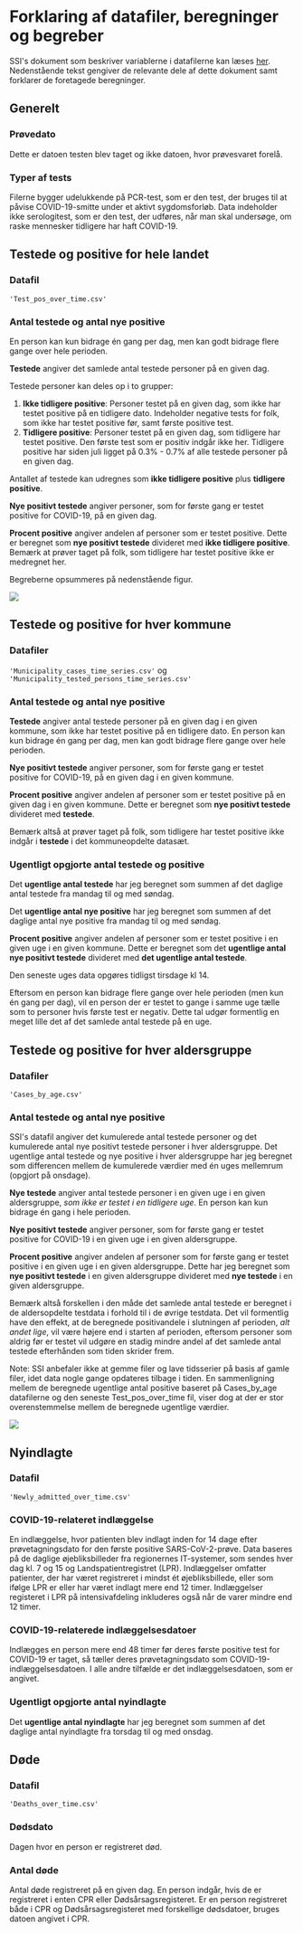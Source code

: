 # Forklaring af datafiler, beregninger og begreber 

SSI's dokument som beskriver variablerne i datafilerne kan læses [her](https://github.com/ktbaek/COVID-19-Danmark/blob/master/data/SSIdata_200911/read_me.txt). Nedenstående tekst gengiver de relevante dele af dette dokument samt forklarer de foretagede beregninger. 

## Generelt

### Prøvedato 
Dette er datoen testen blev taget og ikke datoen, hvor prøvesvaret forelå.

### Typer af tests
Filerne bygger udelukkende på PCR-test, som er den test, der bruges til at påvise COVID-19-smitte under et aktivt sygdomsforløb. Data indeholder ikke serologitest, som er den test, der udføres, når man skal undersøge, om raske mennesker tidligere har haft COVID-19.


## Testede og positive for hele landet

### Datafil
``'Test_pos_over_time.csv'``


### Antal testede og antal nye positive

En person kan kun bidrage én gang per dag, men kan godt bidrage flere gange over hele perioden. 

**Testede** angiver det samlede antal testede personer på en given dag. 

Testede personer kan deles op i to grupper: 
1. **Ikke tidligere positive**: Personer testet på en given dag, som ikke har testet positive på en tidligere dato. Indeholder negative tests for folk, som ikke har testet positive før, samt første positive test.
2. **Tidligere positive**: Personer testet på en given dag, som tidligere har testet positive. Den første test som er positiv indgår ikke her. Tidligere positive har siden juli ligget på 0.3% - 0.7% af alle testede personer på en given dag.  

Antallet af testede kan udregnes som **ikke tidligere positive** plus **tidligere positive**.

**Nye positivt testede** angiver personer, som for første gang er testet positive for COVID-19, på en given dag.

**Procent positive** angiver andelen af personer som er testet positive. Dette er beregnet som **nye positivt testede** divideret med **ikke tidligere positive**. Bemærk at prøver taget på folk, som tidligere har testet positive ikke er medregnet her.

Begreberne opsummeres på nedenstående figur.

![](https://github.com/ktbaek/COVID-19-Danmark/blob/master/figures/Tested_explanation.png) 

## Testede og positive for hver kommune
### Datafiler
``'Municipality_cases_time_series.csv'`` og 
``'Municipality_tested_persons_time_series.csv'``

### Antal testede og antal nye positive

**Testede** angiver antal testede personer på en given dag i en given kommune, som ikke har testet positive på en tidligere dato. En person kan kun bidrage én gang per dag, men kan godt bidrage flere gange over hele perioden.

**Nye positivt testede** angiver personer, som for første gang er testet positive for COVID-19, på en given dag i en given kommune.

**Procent positive** angiver andelen af personer som er testet positive  på en given dag i en given kommune. Dette er beregnet som **nye positivt testede** divideret med **testede**. 

Bemærk altså at prøver taget på folk, som tidligere har testet positive ikke indgår i **testede** i det kommuneopdelte datasæt.

### Ugentligt opgjorte antal testede og positive
Det **ugentlige antal testede** har jeg beregnet som summen af det daglige antal testede fra mandag til og med søndag. 

Det **ugentlige antal nye positive** har jeg beregnet som summen af det daglige antal nye positive fra mandag til og med søndag.

**Procent positive** angiver andelen af personer som er testet positive i en given uge i en given kommune. Dette er beregnet som det **ugentlige antal nye positivt testede** divideret med **det ugentlige antal testede**.

Den seneste uges data opgøres tidligst tirsdage kl 14.

Eftersom en person kan bidrage flere gange over hele perioden (men kun én gang per dag), vil en person der er testet to gange i samme uge tælle som to personer hvis første test er negativ. Dette tal udgør formentlig en meget lille det af det samlede antal testede på en uge. 

## Testede og positive for hver aldersgruppe
### Datafiler
``'Cases_by_age.csv'``

### Antal testede og antal nye positive

SSI's datafil angiver det kumulerede antal testede personer og det kumulerede antal nye positivt testede personer i hver aldersgruppe. Det ugentlige antal testede og nye positive i hver aldersgruppe har jeg beregnet som differencen mellem de kumulerede værdier med én uges mellemrum (opgjort på onsdage).   

**Nye testede** angiver antal testede personer i en given uge i en given aldersgruppe, *som ikke er testet i en tidligere uge*. En person kan kun bidrage én gang i hele perioden.

**Nye positivt testede** angiver personer, som for første gang er testet positive for COVID-19 i en given uge i en given aldersgruppe.

**Procent positive** angiver andelen af personer som for første gang er testet positive i en given uge i en given aldersgruppe. Dette har jeg beregnet som **nye positivt testede** i en given aldersgruppe divideret med **nye testede** i en given aldersgruppe. 

Bemærk altså forskellen i den måde det samlede antal testede er beregnet i de aldersopdelte testdata i forhold til i de øvrige testdata. Det vil formentlig have den effekt, at de beregnede positivandele i slutningen af perioden, *alt andet lige*, vil være højere end i starten af perioden, eftersom personer som aldrig før er testet vil udgøre en stadig mindre andel af det samlede antal testede efterhånden som tiden skrider frem. 

Note: SSI anbefaler ikke at gemme filer og lave tidsserier på basis af gamle filer, idet data nogle gange opdateres tilbage i tiden. En sammenligning mellem de beregnede ugentlige antal positive baseret på Cases_by_age datafilerne og den seneste Test_pos_over_time fil, viser dog at der er stor overenstemmelse mellem de beregnede ugentlige værdier.

![](https://raw.githubusercontent.com/ktbaek/COVID-19-Danmark/master/figures/dataset_comparison.png)



## Nyindlagte
### Datafil
``'Newly_admitted_over_time.csv'``

### COVID-19-relateret indlæggelse
En indlæggelse, hvor patienten blev indlagt inden for 14 dage efter prøvetagningsdato for den første positive SARS-CoV-2-prøve. Data baseres på de daglige øjebliksbilleder fra regionernes IT-systemer, som sendes hver dag kl. 7 og 15 og Landspatientregistret (LPR). Indlæggelser omfatter patienter, der har været registreret i mindst ét øjebliksbillede, eller som ifølge LPR er eller har været indlagt mere end 12 timer. Indlæggelser registeret i LPR på intensivafdeling inkluderes også når de varer mindre end 12 timer.

### COVID-19-relaterede indlæggelsesdatoer
Indlægges en person mere end 48 timer før deres første positive test for COVID-19 er taget, så tæller deres prøvetagningsdato som COVID-19-indlæggelsesdatoen. I alle andre tilfælde er det indlæggelsesdatoen, som er angivet.

### Ugentligt opgjorte antal nyindlagte
Det **ugentlige antal nyindlagte** har jeg beregnet som summen af det daglige antal nyindlagte fra torsdag til og med onsdag. 





## Døde

### Datafil
``'Deaths_over_time.csv'``

### Dødsdato
Dagen hvor en person er registreret død.

### Antal døde
Antal døde registreret på en given dag. En person indgår, hvis de er registreret i enten CPR eller Dødsårsagsregisteret. Er en person registreret både i CPR og Dødsårsagsregisteret med forskellige dødsdatoer, bruges datoen angivet i CPR.














